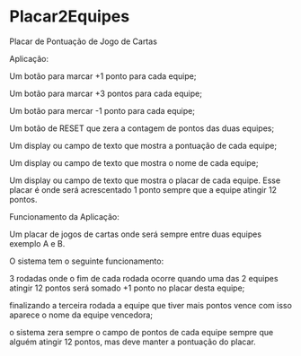 # Placar2Equipes

Placar de Pontuação de Jogo de Cartas

Aplicação:

Um botão para marcar +1 ponto para cada equipe;

Um botão para marcar +3 pontos para cada equipe;

Um botão para mercar -1 ponto para cada equipe;

Um botão de RESET que zera a contagem de pontos das duas equipes;

Um display ou campo de texto que mostra a pontuação de cada equipe;

Um display ou campo de texto que mostra o nome de cada equipe;

Um display ou campo de texto que mostra o placar de cada equipe. Esse placar é onde será acrescentado 1 ponto sempre que a equipe atingir 12 pontos.

Funcionamento da Aplicação:

Um placar de jogos de cartas onde será sempre entre duas equipes exemplo A e B.

O sistema tem o seguinte funcionamento:

3 rodadas onde o fim de cada rodada ocorre quando uma das 2 equipes atingir 12 pontos será somado +1 ponto no placar desta equipe;

finalizando a terceira rodada a equipe que tiver mais pontos vence com isso aparece o nome da equipe vencedora;

o sistema zera sempre o campo de pontos de cada equipe sempre que alguém atingir 12 pontos, mas deve manter a pontuação do placar.
